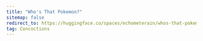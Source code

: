 ```yaml
---
title: "Who's That Pokemon?"
sitemap: false
redirect_to: https://huggingface.co/spaces/echometerain/whos-that-pokemon
tag: Concoctions
---
```

